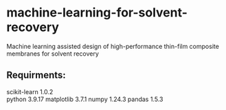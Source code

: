 # machine-learning-for-solvent-recovery
Machine learning assisted design of high-performance thin-film composite membranes for solvent recovery
## Requirments:
scikit-learn              1.0.2  
python                    3.9.17 
matplotlib                3.7.1 
numpy                     1.24.3 
pandas                    1.5.3
